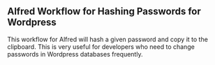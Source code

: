 Alfred Workflow for Hashing Passwords for Wordpress
------------------------

This workflow for Alfred will hash a given password and copy it to the clipboard.  This is very useful for developers who need to change passwords in Wordpress databases frequently.

